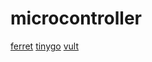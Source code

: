 # microcontroller

[ferret](https://github.com/nakkaya/ferret)
[tinygo](https://github.com/tinygo-org/tinygo)
[vult](https://github.com/vult-dsp/vult)
